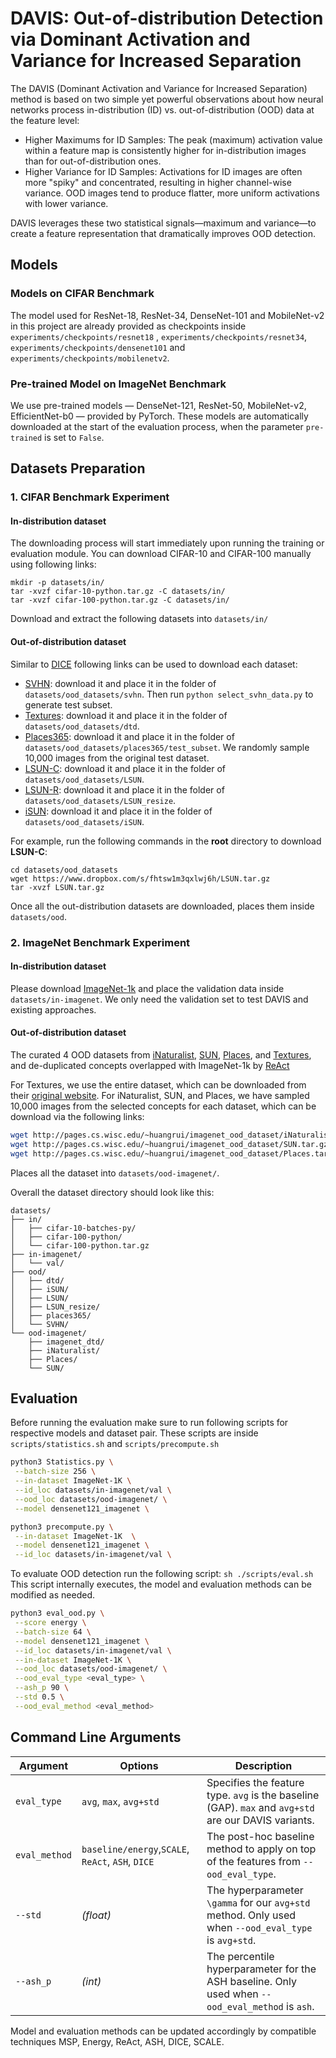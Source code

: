 # DAVIS: Out-of-distribution Detection via Dominant Activation and Variance for Increased Separation

The DAVIS (Dominant Activation and Variance for Increased Separation) method is based on two simple yet powerful observations about how neural networks process in-distribution (ID) vs. out-of-distribution (OOD) data at the feature level:
 - Higher Maximums for ID Samples: The peak (maximum) activation value within a feature map is consistently higher for in-distribution images than for out-of-distribution ones.
 - Higher Variance for ID Samples: Activations for ID images are often more "spiky" and concentrated, resulting in higher channel-wise variance. OOD images tend to produce flatter, more uniform activations with lower variance.

DAVIS leverages these two statistical signals—maximum and variance—to create a feature representation that dramatically improves OOD detection.

## Models

### Models on CIFAR Benchmark
The model used for ResNet-18, ResNet-34, DenseNet-101 and MobileNet-v2 in this project are already provided as checkpoints inside `experiments/checkpoints/resnet18` , `experiments/checkpoints/resnet34`, `experiments/checkpoints/densenet101` and `experiments/checkpoints/mobilenetv2`.
### Pre-trained Model on ImageNet Benchmark
We use pre-trained models — DenseNet-121, ResNet-50, MobileNet-v2, EfficientNet-b0 — provided by PyTorch. These models are automatically downloaded at the start of the evaluation process, when the parameter `pre-trained` is set to `False`.



## Datasets Preparation

### 1. CIFAR Benchmark Experiment
#### In-distribution dataset
The downloading process will start immediately upon running the training or evaluation module. You can download CIFAR-10 and CIFAR-100 manually using following links:

```
mkdir -p datasets/in/
tar -xvzf cifar-10-python.tar.gz -C datasets/in/
tar -xvzf cifar-100-python.tar.gz -C datasets/in/
```
Download and extract the following datasets into `datasets/in/`
#### Out-of-distribution dataset
Similar to [DICE](https://github.com/deeplearning-wisc/dice ) following links can be used to download each dataset:

* [SVHN](http://ufldl.stanford.edu/housenumbers/test_32x32.mat): download it and place it in the folder of `datasets/ood_datasets/svhn`. Then run `python select_svhn_data.py` to generate test subset.
* [Textures](https://www.robots.ox.ac.uk/~vgg/data/dtd/download/dtd-r1.0.1.tar.gz): download it and place it in the folder of `datasets/ood_datasets/dtd`.
* [Places365](http://data.csail.mit.edu/places/places365/test_256.tar): download it and place it in the folder of `datasets/ood_datasets/places365/test_subset`. We randomly sample 10,000 images from the original test dataset. 
* [LSUN-C](https://www.dropbox.com/s/fhtsw1m3qxlwj6h/LSUN.tar.gz): download it and place it in the folder of `datasets/ood_datasets/LSUN`.
* [LSUN-R](https://www.dropbox.com/s/moqh2wh8696c3yl/LSUN_resize.tar.gz): download it and place it in the folder of `datasets/ood_datasets/LSUN_resize`.
* [iSUN](https://www.dropbox.com/s/ssz7qxfqae0cca5/iSUN.tar.gz): download it and place it in the folder of `datasets/ood_datasets/iSUN`.

For example, run the following commands in the **root** directory to download **LSUN-C**:
```
cd datasets/ood_datasets
wget https://www.dropbox.com/s/fhtsw1m3qxlwj6h/LSUN.tar.gz
tar -xvzf LSUN.tar.gz
```
Once all the out-distribution datasets are downloaded, places them inside `datasets/ood`. 

### 2. ImageNet Benchmark Experiment

#### In-distribution dataset
Please download [ImageNet-1k](http://www.image-net.org/challenges/LSVRC/2012/index) and place the validation data inside `datasets/in-imagenet`. We only need the validation set to test DAVIS and existing approaches. 
#### Out-of-distribution dataset
The curated 4 OOD datasets from  [iNaturalist](https://arxiv.org/pdf/1707.06642.pdf),  [SUN](https://vision.princeton.edu/projects/2010/SUN/paper.pdf),  [Places](http://places2.csail.mit.edu/PAMI_places.pdf),  and [Textures](https://arxiv.org/pdf/1311.3618.pdf), and de-duplicated concepts overlapped with ImageNet-1k by [ReAct](https://github.com/deeplearning-wisc/react)

For Textures, we use the entire dataset, which can be downloaded from their [original website](https://www.robots.ox.ac.uk/~vgg/data/dtd/). For iNaturalist, SUN, and Places, we have sampled 10,000 images from the selected concepts for each dataset, which can be download via the following links:

```bash
wget http://pages.cs.wisc.edu/~huangrui/imagenet_ood_dataset/iNaturalist.tar.gz
wget http://pages.cs.wisc.edu/~huangrui/imagenet_ood_dataset/SUN.tar.gz
wget http://pages.cs.wisc.edu/~huangrui/imagenet_ood_dataset/Places.tar.gz
```
Places all the dataset into `datasets/ood-imagenet/`.

Overall the dataset directory should look like this:
```
datasets/
├── in/
│   ├── cifar-10-batches-py/
│   ├── cifar-100-python/
│   └── cifar-100-python.tar.gz
├── in-imagenet/
│   └── val/
├── ood/
│   ├── dtd/
│   ├── iSUN/
│   ├── LSUN/
│   ├── LSUN_resize/
│   ├── places365/
│   └── SVHN/
└── ood-imagenet/
    ├── imagenet_dtd/
    ├── iNaturalist/
    ├── Places/
    └── SUN/
```


## Evaluation
Before running the evaluation make sure to run following scripts for respective models and dataset pair. These scripts are inside `scripts/statistics.sh` and `scripts/precompute.sh`
```bash
python3 Statistics.py \
 --batch-size 256 \
 --in-dataset ImageNet-1K \
 --id_loc datasets/in-imagenet/val \
 --ood_loc datasets/ood-imagenet/ \
 --model densenet121_imagenet \
```
```bash
python3 precompute.py \
 --in-dataset ImageNet-1K  \
 --model densenet121_imagenet \
 --id_loc datasets/in-imagenet/val \
```
To evaluate OOD detection run the following script:
``` sh ./scripts/eval.sh ```
This script internally executes, the model and evaluation methods can be modified as needed.
```bash
python3 eval_ood.py \
 --score energy \
 --batch-size 64 \
 --model densenet121_imagenet \
 --id_loc datasets/in-imagenet/val \
 --in-dataset ImageNet-1K \
 --ood_loc datasets/ood-imagenet/ \
 --ood_eval_type <eval_type> \
 --ash_p 90 \
 --std 0.5 \
 --ood_eval_method <eval_method>
``` 
			

## Command Line Arguments

| Argument           | Options                   | Description                                                                 |
|--------------------|---------------------------|-----------------------------------------------------------------------------|
| `eval_type`  | `avg`, `max`, `avg+std`  | Specifies the feature type. `avg` is the baseline (GAP). `max` and `avg+std` are our DAVIS variants. |
| `eval_method`| `baseline/energy`,`SCALE`, `ReAct`, `ASH`, `DICE` | The post-hoc baseline method to apply on top of the features from `--ood_eval_type`. |
| `--std`            | *(float)*                | The hyperparameter `\gamma` for our `avg+std` method. Only used when `--ood_eval_type` is `avg+std`. |
| `--ash_p`          | *(int)*                  | The percentile hyperparameter for the ASH baseline. Only used when `--ood_eval_method` is `ash`. |


Model and evaluation methods can be updated accordingly by compatible techniques MSP, Energy, ReAct, ASH, DICE, SCALE. 